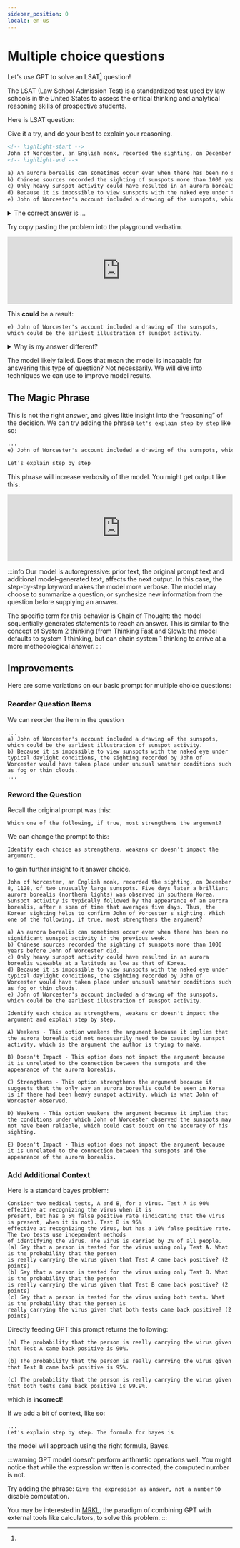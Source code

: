 ```yaml
---
sidebar_position: 0
locale: en-us
---
```


# Multiple choice questions

Let's use GPT to solve an LSAT[^1] question!

[^1]: 
The LSAT (Law School Admission Test) is a standardized test used by law schools in the United States to assess the critical thinking and analytical reasoning skills of prospective students.

Here is LSAT question:

Give it a try, and do your best to explain your reasoning.

```md
<!-- highlight-start -->
John of Worcester, an English monk, recorded the sighting, on December 8, 1128, of two unusually large sunspots. Five days later a brilliant aurora borealis (northern lights) was observed in southern Korea. Sunspot activity is typically followed by the appearance of an aurora borealis, after a span of time that averages five days. Thus, the Korean sighting helps to confirm John of Worcester's sighting. Which one of the following, if true, most strengthens the argument?
<!-- highlight-end -->

a) An aurora borealis can sometimes occur even when there has been no significant sunspot activity in the previous week. 
b) Chinese sources recorded the sighting of sunspots more than 1000 years before John of Worcester did. 
c) Only heavy sunspot activity could have resulted in an aurora borealis viewable at a latitude as low as that of Korea. 
d) Because it is impossible to view sunspots with the naked eye under typical daylight conditions, the sighting recorded by John of Worcester would have taken place under unusual weather conditions such as fog or thin clouds. 
e) John of Worcester's account included a drawing of the sunspots, which could be the earliest illustration of sunspot activity.
```

<details>
<summary>The correct answer is ...</summary>
c) Only heavy sunspot activity could have resulted in an aurora borealis viewable at a latitude as low as that of Korea. 
</details>

Try copy pasting the problem into the playground verbatim. 

<iframe src="https://embed.trydyno.com/embed?model=text-davinci-003&promptText=John%20of%20Worcester%2C%20an%20English%20monk%2C%20recorded%20the%20sighting%2C%20on%20December%208%2C%201128%2C%20of%20two%20unusually%20large%20sunspots.%20Five%20days%20later%20a%20brilliant%20aurora%20borealis%20(northern%20lights)%20was%20observed%20in%20southern%20Korea.%20Sunspot%20activity%20is%20typically%20followed%20by%20the%20appearance%20of%20an%20aurora%20borealis%2C%20after%20a%20span%20of%20time%20that%20averages%20five%20days.%20Thus%2C%20the%20Korean%20sighting%20helps%20to%20confirm%20John%20of%20Worcester's%20sighting.%20Which%20one%20of%20the%20following%2C%20if%20true%2C%20most%20strengthens%20the%20argument%3F%0A%0Aa)%20An%20aurora%20borealis%20can%20sometimes%20occur%20even%20when%20there%20has%20been%20no%20significant%20sunspot%20activity%20in%20the%20previous%20week.%20%0Ab)%20Chinese%20sources%20recorded%20the%20sighting%20of%20sunspots%20more%20than%201000%20years%20before%20John%20of%20Worcester%20did.%20%0Ac)%20Only%20heavy%20sunspot%20activity%20could%20have%20resulted%20in%20an%20aurora%20borealis%20viewable%20at%20a%20latitude%20as%20low%20as%20that%20of%20Korea.%0Ad)%20Because%20it%20is%20impossible%20to%20view%20sunspots%20with%20the%20naked%20eye%20under%20typical%20daylight%20conditions%2C%20the%20sighting%20recorded%20by%20John%20of%20Worcester%20would%20have%20taken%20place%20under%20unusual%20weather%20conditions%20such%20as%20fog%20or%20thin%20clouds.%0Ae)%20John%20of%20Worcester's%20account%20included%20a%20drawing%20of%20the%20sunspots%2C%20which%20could%20be%20the%20earliest%20illustration%20of%20sunspot%20activity.%0A&response=C)%20Only%20heavy%20sunspot%20activity%20could%20have%20resulted%20in%20an%20aurora%20borealis%20viewable%20at%20a%20latitude%20as%20low%20as%20that%20of%20Korea.&maxTokens=256&boxRows=3&uid=a4361398-8182-4fa3-b396-beadcbdbe9f3" frameBorder="0" style={{overflow:"hidden",width:"100%"}} width="100%" onLoad={e=>{let t=e.currentTarget;window.addEventListener("message",e=>{"frameheight-a4361398-8182-4fa3-b396-beadcbdbe9f3"==e.data[0]&&(t.height=e.data[1]+"px")},!1)}}></iframe>

This **could** be a result:

```
e) John of Worcester's account included a drawing of the sunspots, which could be the earliest illustration of sunspot activity.
```

<details scheme='warning'>
<summary>Why is my answer different?</summary>
Notice that different executions could lead to different outputs. Text generation process has two components: a deterministic model that estimates different probabilities for different words, and a sampling process that selects a word. The sampling process introduces randomness. We can make the output consistent by setting <a href="https://beta.openai.com/docs/api-reference/completions/create#completions/create-temperature">temperature</a> to 0.
</details>

The model likely failed. Does that mean the model is incapable for answering this type of question? Not necessarily. We will dive into techniques we can use to improve model results.

## The Magic Phrase
This is not the right answer, and gives little insight into the “reasoning” of the decision. We can try adding the phrase `let's explain step by step` like so:


```markdown
...
e) John of Worcester's account included a drawing of the sunspots, which could be the earliest illustration of sunspot activity.

Let’s explain step by step
```
This phrase will increase verbosity of the model. You might get output like this:

<iframe src="https://embed.trydyno.com/embed?model=text-davinci-003&promptText=John%20of%20Worcester%2C%20an%20English%20monk%2C%20recorded%20the%20sighting%2C%20on%20December%208%2C%201128%2C%20of%20two%20unusually%20large%20sunspots.%20Five%20days%20later%20a%20brilliant%20aurora%20borealis%20(northern%20lights)%20was%20observed%20in%20southern%20Korea.%20Sunspot%20activity%20is%20typically%20followed%20by%20the%20appearance%20of%20an%20aurora%20borealis%2C%20after%20a%20span%20of%20time%20that%20averages%20five%20days.%20Thus%2C%20the%20Korean%20sighting%20helps%20to%20confirm%20John%20of%20Worcester's%20sighting.%20Which%20one%20of%20the%20following%2C%20if%20true%2C%20most%20strengthens%20the%20argument%3F%0A%0Aa)%20An%20aurora%20borealis%20can%20sometimes%20occur%20even%20when%20there%20has%20been%20no%20significant%20sunspot%20activity%20in%20the%20previous%20week.%20%0Ab)%20Chinese%20sources%20recorded%20the%20sighting%20of%20sunspots%20more%20than%201000%20years%20before%20John%20of%20Worcester%20did.%20%0Ac)%20Only%20heavy%20sunspot%20activity%20could%20have%20resulted%20in%20an%20aurora%20borealis%20viewable%20at%20a%20latitude%20as%20low%20as%20that%20of%20Korea.%0Ad)%20Because%20it%20is%20impossible%20to%20view%20sunspots%20with%20the%20naked%20eye%20under%20typical%20daylight%20conditions%2C%20the%20sighting%20recorded%20by%20John%20of%20Worcester%20would%20have%20taken%20place%20under%20unusual%20weather%20conditions%20such%20as%20fog%20or%20thin%20clouds.%0Ae)%20John%20of%20Worcester's%20account%20included%20a%20drawing%20of%20the%20sunspots%2C%20which%20could%20be%20the%20earliest%20illustration%20of%20sunspot%20activity.%0A%0ALet's%20explain%20step%20by%20step.&response=A)%20This%20answer%20choice%20is%20incorrect%20because%20it%20weakens%20the%20argument%20by%20suggesting%20that%20an%20aurora%20borealis%20can%20occur%20without%20sunspot%20activity.%0A%0AB)%20This%20answer%20choice%20is%20incorrect%20because%20it%20is%20irrelevant%20to%20the%20argument.%0A%0AC)%20This%20answer%20choice%20is%20correct%20because%20it%20strengthens%20the%20argument%20by%20suggesting%20that%20the%20sunspot%20activity%20recorded%20by%20John%20of%20Worcester%20was%20strong%20enough%20to%20cause%20an%20aurora%20borealis%20viewable%20at%20a%20low%20latitude.%0A%0AD)%20This%20answer%20choice%20is%20incorrect%20because%20it%20is%20irrelevant%20to%20the%20argument.%0A%0AE)%20This%20answer%20choice%20is%20incorrect%20because%20it%20is%20irrelevant%20to%20the%20argument.&maxTokens=256&boxRows=3&uid=7c7c7fdf-2480-4e22-af8d-1006cfdf3e5d" frameBorder="0" style={{overflow:"hidden",width:"100%"}} width="100%" onLoad={e=>{let t=e.currentTarget;window.addEventListener("message",e=>{"frameheight-7c7c7fdf-2480-4e22-af8d-1006cfdf3e5d"==e.data[0]&&(t.height=e.data[1]+"px")},!1)}}></iframe>


:::info
Our model is autoregressive: prior text, the original prompt text and additional model-generated text, affects the next output. In this case, the step-by-step keyword makes the model more verbose. The model may choose to summarize a question, or synthesize new information from the question before supplying an answer.

The specific term for this behavior is Chain of Thought: the model sequentially generates statements to reach an answer. This is similar to the concept of System 2 thinking (from Thinking Fast and Slow): the model defaults to system 1 thinking, but can chain system 1 thinking to arrive at a more methodological answer. 
:::

## Improvements

Here are some variations on our basic prompt for multiple choice questions:

### Reorder Question Items

We can reorder the item in the question

```
...
a) John of Worcester's account included a drawing of the sunspots, which could be the earliest illustration of sunspot activity.
b) Because it is impossible to view sunspots with the naked eye under typical daylight conditions, the sighting recorded by John of Worcester would have taken place under unusual weather conditions such as fog or thin clouds. 
...
```

### Reword the Question


Recall the original prompt was this:
```
Which one of the following, if true, most strengthens the argument?
```

We can change the prompt to this:
```
Identify each choice as strengthens, weakens or doesn't impact the argument.
```
to gain further insight to it answer choice. 

```
John of Worcester, an English monk, recorded the sighting, on December 8, 1128, of two unusually large sunspots. Five days later a brilliant aurora borealis (northern lights) was observed in southern Korea. Sunspot activity is typically followed by the appearance of an aurora borealis, after a span of time that averages five days. Thus, the Korean sighting helps to confirm John of Worcester's sighting. Which one of the following, if true, most strengthens the argument? 

a) An aurora borealis can sometimes occur even when there has been no significant sunspot activity in the previous week. 
b) Chinese sources recorded the sighting of sunspots more than 1000 years before John of Worcester did. 
c) Only heavy sunspot activity could have resulted in an aurora borealis viewable at a latitude as low as that of Korea. 
d) Because it is impossible to view sunspots with the naked eye under typical daylight conditions, the sighting recorded by John of Worcester would have taken place under unusual weather conditions such as fog or thin clouds. 
e) John of Worcester's account included a drawing of the sunspots, which could be the earliest illustration of sunspot activity.

Identify each choice as strengthens, weakens or doesn't impact the argument and explain step by step.

A) Weakens - This option weakens the argument because it implies that the aurora borealis did not necessarily need to be caused by sunspot activity, which is the argument the author is trying to make.

B) Doesn't Impact - This option does not impact the argument because it is unrelated to the connection between the sunspots and the appearance of the aurora borealis.

C) Strengthens - This option strengthens the argument because it suggests that the only way an aurora borealis could be seen in Korea is if there had been heavy sunspot activity, which is what John of Worcester observed.

D) Weakens - This option weakens the argument because it implies that the conditions under which John of Worcester observed the sunspots may not have been reliable, which could cast doubt on the accuracy of his sighting.

E) Doesn't Impact - This option does not impact the argument because it is unrelated to the connection between the sunspots and the appearance of the aurora borealis.
```


### Add Additional Context

Here is a standard bayes problem:

```
Consider two medical tests, A and B, for a virus. Test A is 90% effective at recognizing the virus when it is
present, but has a 5% false positive rate (indicating that the virus is present, when it is not). Test B is 95%
effective at recognizing the virus, but has a 10% false positive rate. The two tests use independent methods
of identifying the virus. The virus is carried by 2% of all people.
(a) Say that a person is tested for the virus using only Test A. What is the probability that the person
is really carrying the virus given that Test A came back positive? (2 points)
(b) Say that a person is tested for the virus using only Test B. What is the probability that the person
is really carrying the virus given that Test B came back positive? (2 points)
(c) Say that a person is tested for the virus using both tests. What is the probability that the person is
really carrying the virus given that both tests came back positive? (2 points)
```

Directly feeding GPT this prompt returns the following:

```
(a) The probability that the person is really carrying the virus given that Test A came back positive is 90%. 

(b) The probability that the person is really carrying the virus given that Test B came back positive is 95%.

(c) The probability that the person is really carrying the virus given that both tests came back positive is 99.9%.
```
which is **incorrect**!

If we add a bit of context, like so:

```
...
Let's explain step by step. The formula for bayes is 
```
the model will approach using the right formula, Bayes.

:::warning
GPT model doesn't perform arithmetic operations well. You might notice that while the expression written is corrected, the computed number is not.

Try adding the phrase: `Give the expression as answer, not a number` to disable computation.

You may be interested in [MRKL](../advanced_applications/mrkl.md), the paradigm of combining GPT with external tools like calculators, to solve this problem.
:::

